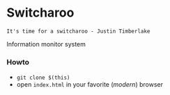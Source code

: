 # Switcharoo

	It's time for a switcharoo - Justin Timberlake

Information monitor system

### Howto
- `git clone $(this)`
- open `index.html` in your favorite (_modern_) browser
